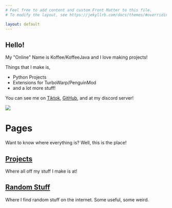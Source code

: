 ```yaml
---
# Feel free to add content and custom Front Matter to this file.
# To modify the layout, see https://jekyllrb.com/docs/themes/#overriding-theme-defaults

layout: default
---
```

## Hello!

My "Online" Name is Koffee/KoffeeJava and I love making projects! 

Things that I make is,
- Python Projects
- Extensions for TurboWarp/PenguinMod
- and a lot more stuff!

You can see me on [Tiktok](https://tiktok.com/@koffeejava
), [GitHub](https://github.com/KoffeeJava), and at my discord server! 

[![](https://dcbadge.limes.pink/api/server/JpEQJkyRgX)](https://discord.gg/JpEQJkyRgX)

# Pages
Want to know where everything is? Well, this is the place!

## [Projects](/projects)
Where all off my stuff I make is at!

## [Random Stuff](/rand)
Where I find random stuff on the internet. Some useful, some weird.
